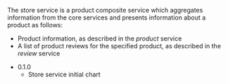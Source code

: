 The store service is a product composite service which aggregates information from the core services and 
presents information about a product as follows: 
* Product information, as described in the *product* service 
* A list of product reviews for the specified product, as described in the *review* service 

- 0.1.0
    - Store service initial chart

